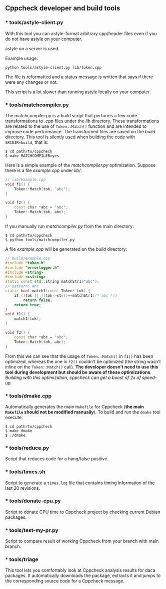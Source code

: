 ## Cppcheck developer and build tools

### * tools/astyle-client.py

With this tool you can astyle-format arbitrary cpp/header files even if you do not have astyle on your computer.

astyle on a server is used.

Example usage:

    python tools/astyle-client.py lib/token.cpp

The file is reformatted and a status message is written that says if there were any changes or not.

This script is a lot slower than running astyle locally on your computer.

### * tools/matchcompiler.py

The matchcompiler.py is a build script that performs a few code transformations to *.cpp* files under the *lib* directory. These transformations are related to the use of `Token::Match()` function and are intended to improve code performance. The transformed files are saved on the *build* directory. This tool is silently used when building the code with `SRCDIR=build`, that is:
```shell
$ cd path/to/cppcheck
$ make MATCHCOMPILER=yes
```
Here is a simple example of the *matchcompiler.py* optimization. Suppose there is a file *example.cpp* under *lib/*:
```cpp
// lib/example.cpp
void f1() {
    Token::Match(tok, "abc");
}

void f2() {
    const char *abc = "abc";
    Token::Match(tok, abc);
}
```
If you manually run *matchcompiler.py* from the main directory:
```shell
$ cd path/to/cppcheck
$ python tools/matchcompiler.py
```
A file *example.cpp* will be generated on the *build* directory:
```cpp
// build/example.cpp
#include "token.h"
#include "errorlogger.h"
#include <string>
#include <cstring>
static const std::string matchStr1("abc");
// pattern: abc
static bool match1(const Token* tok) {
    if (!tok || !(tok->str()==matchStr1)/* abc */)
        return false;
    return true;
}
void f1() {
    match1(tok);
}

void f2() {
    const char *abc = "abc";
    Token::Match(tok, abc);
}
```
From this we can see that the usage of `Token::Match()` in `f1()` has been optimized, whereas the one in `f2()` couldn't be optimized (the string wasn't inline on the `Token::Match()` call). **The developer doesn't need to use this tool during development but should be aware of these optimizations**. *Building with this optimization, cppcheck can get a boost of 2x of speed-up.*

### * tools/dmake.cpp

Automatically generates the main `Makefile` for Cppcheck (**the main `Makefile` should not be modified manually**). To build and run the `dmake` tool execute:
```shell
$ cd path/to/cppcheck
$ make dmake
$ ./dmake
```
### * tools/reduce.py

Script that reduces code for a hang/false positive.

### * tools/times.sh

Script to generate a `times.log` file that contains timing information of the last 20 revisions.

### * tools/donate-cpu.py

Script to donate CPU time to Cppcheck project by checking current Debian packages.

### * tools/test-my-pr.py

Script to compare result of working Cppcheck from your branch with main branch.

### * tools/triage

This tool lets you comfortably look at Cppcheck analysis results for daca packages. It automatically
downloads the package, extracts it and jumps to the corresponding source code for a Cppcheck
message.
